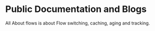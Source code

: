 # Public Documentation and Blogs
All About flows is about Flow switching, caching, aging and tracking.
